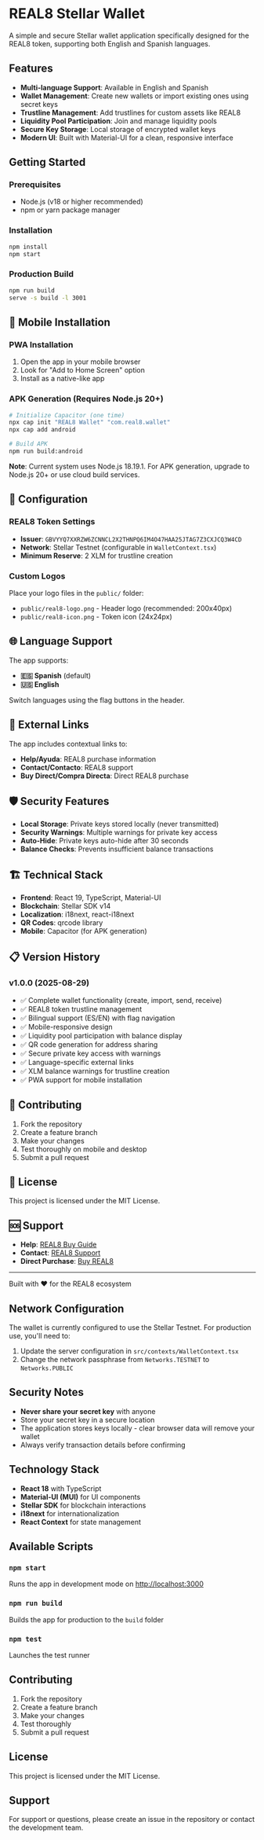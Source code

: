 # REAL8 Stellar Wallet

A simple and secure Stellar wallet application specifically designed for the REAL8 token, supporting both English and Spanish languages.

## Features

- **Multi-language Support**: Available in English and Spanish
- **Wallet Management**: Create new wallets or import existing ones using secret keys
- **Trustline Management**: Add trustlines for custom assets like REAL8
- **Liquidity Pool Participation**: Join and manage liquidity pools
- **Secure Key Storage**: Local storage of encrypted wallet keys
- **Modern UI**: Built with Material-UI for a clean, responsive interface

## Getting Started

### Prerequisites

- Node.js (v18 or higher recommended)
- npm or yarn package manager

### Installation

```bash
npm install
npm start
```

### Production Build
```bash
npm run build
serve -s build -l 3001
```

## 📱 Mobile Installation

### PWA Installation
1. Open the app in your mobile browser
2. Look for "Add to Home Screen" option
3. Install as a native-like app

### APK Generation (Requires Node.js 20+)
```bash
# Initialize Capacitor (one time)
npx cap init "REAL8 Wallet" "com.real8.wallet"
npx cap add android

# Build APK
npm run build:android
```

**Note**: Current system uses Node.js 18.19.1. For APK generation, upgrade to Node.js 20+ or use cloud build services.

## 🔧 Configuration

### REAL8 Token Settings
- **Issuer**: `GBVYYQ7XXRZW6ZCNNCL2X2THNPQ6IM4O47HAA25JTAG7Z3CXJCQ3W4CD`
- **Network**: Stellar Testnet (configurable in `WalletContext.tsx`)
- **Minimum Reserve**: 2 XLM for trustline creation

### Custom Logos
Place your logo files in the `public/` folder:
- `public/real8-logo.png` - Header logo (recommended: 200x40px)
- `public/real8-icon.png` - Token icon (24x24px)

## 🌐 Language Support

The app supports:
- **🇪🇸 Spanish** (default)
- **🇺🇸 English**

Switch languages using the flag buttons in the header.

## 🔗 External Links

The app includes contextual links to:
- **Help/Ayuda**: REAL8 purchase information
- **Contact/Contacto**: REAL8 support
- **Buy Direct/Compra Directa**: Direct REAL8 purchase

## 🛡️ Security Features

- **Local Storage**: Private keys stored locally (never transmitted)
- **Security Warnings**: Multiple warnings for private key access
- **Auto-Hide**: Private keys auto-hide after 30 seconds
- **Balance Checks**: Prevents insufficient balance transactions

## 🏗️ Technical Stack

- **Frontend**: React 19, TypeScript, Material-UI
- **Blockchain**: Stellar SDK v14
- **Localization**: i18next, react-i18next
- **QR Codes**: qrcode library
- **Mobile**: Capacitor (for APK generation)

## 📋 Version History

### v1.0.0 (2025-08-29)
- ✅ Complete wallet functionality (create, import, send, receive)
- ✅ REAL8 token trustline management
- ✅ Bilingual support (ES/EN) with flag navigation
- ✅ Mobile-responsive design
- ✅ Liquidity pool participation with balance display
- ✅ QR code generation for address sharing
- ✅ Secure private key access with warnings
- ✅ Language-specific external links
- ✅ XLM balance warnings for trustline creation
- ✅ PWA support for mobile installation

## 🤝 Contributing

1. Fork the repository
2. Create a feature branch
3. Make your changes
4. Test thoroughly on mobile and desktop
5. Submit a pull request

## 📄 License

This project is licensed under the MIT License.

## 🆘 Support

- **Help**: [REAL8 Buy Guide](https://real8.org/en/buy-real8/)
- **Contact**: [REAL8 Support](https://real8.org/en/contact/)
- **Direct Purchase**: [Buy REAL8](https://real8.org/en/producto/eng/buy-real8/)

---

Built with ❤️ for the REAL8 ecosystem

## Network Configuration

The wallet is currently configured to use the Stellar Testnet. For production use, you'll need to:

1. Update the server configuration in `src/contexts/WalletContext.tsx`
2. Change the network passphrase from `Networks.TESTNET` to `Networks.PUBLIC`

## Security Notes

- **Never share your secret key** with anyone
- Store your secret key in a secure location
- The application stores keys locally - clear browser data will remove your wallet
- Always verify transaction details before confirming

## Technology Stack

- **React 18** with TypeScript
- **Material-UI (MUI)** for UI components
- **Stellar SDK** for blockchain interactions
- **i18next** for internationalization
- **React Context** for state management

## Available Scripts

### `npm start`
Runs the app in development mode on [http://localhost:3000](http://localhost:3000)

### `npm run build`
Builds the app for production to the `build` folder

### `npm test`
Launches the test runner

## Contributing

1. Fork the repository
2. Create a feature branch
3. Make your changes
4. Test thoroughly
5. Submit a pull request

## License

This project is licensed under the MIT License.

## Support

For support or questions, please create an issue in the repository or contact the development team.
